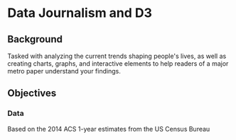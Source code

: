 # Data Journalism and D3

## Background
Tasked with analyzing the current trends shaping people's lives, as well as creating charts, graphs, and interactive elements to help readers of a major metro paper understand your findings.

## Objectives


### Data
Based on the 2014 ACS 1-year estimates from the US Census Bureau